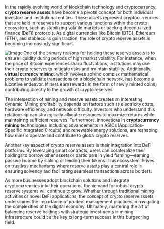 In the rapidly evolving world of blockchain technology and cryptocurrency, **crypto reserve assets** have become a pivotal concept for both individual investors and institutional entities. These assets represent cryptocurrencies that are held in reserves to support various functions within the crypto ecosystem, such as stabilizing volatile markets or backing decentralized finance (DeFi) protocols. As digital currencies like Bitcoin (BTC), Ethereum (ETH), and stablecoins gain traction, the role of crypto reserve assets is becoming increasingly significant.


![Image](https://github.com/user-attachments/assets/31692037-0104-4703-abd1-696b6a7dd41b)
One of the primary reasons for holding these reserve assets is to ensure liquidity during periods of high market volatility. For instance, when the price of Bitcoin experiences sharp fluctuations, institutions may use their crypto reserves to mitigate risks and maintain stability. Additionally, **virtual currency mining**, which involves solving complex mathematical problems to validate transactions on a blockchain network, has become a lucrative endeavor. Miners earn rewards in the form of newly minted coins, contributing directly to the growth of crypto reserves.

The intersection of mining and reserve assets creates an interesting dynamic. Mining profitability depends on factors such as electricity costs, hardware efficiency, and network difficulty. Investors who understand this relationship can strategically allocate resources to maximize returns while maintaining sufficient reserves. Furthermore, innovations in **cryptocurrency mining** technologies, including advancements in ASICs (Application-Specific Integrated Circuits) and renewable energy solutions, are reshaping how miners operate and contribute to global crypto reserves.

Another key aspect of crypto reserve assets is their integration into DeFi platforms. By leveraging smart contracts, users can collateralize their holdings to borrow other assets or participate in yield farming—earning passive income by staking or lending their tokens. This ecosystem thrives on trustless mechanisms where reserve assets play a central role in ensuring solvency and facilitating seamless transactions across borders.

As more businesses adopt blockchain solutions and integrate cryptocurrencies into their operations, the demand for robust crypto reserve systems will continue to grow. Whether through traditional mining activities or novel DeFi applications, the concept of crypto reserve assets underscores the importance of prudent management practices in navigating the complexities of the digital economy. Ultimately, mastering the art of balancing reserve holdings with strategic investments in mining infrastructure could be the key to long-term success in this burgeoning field.